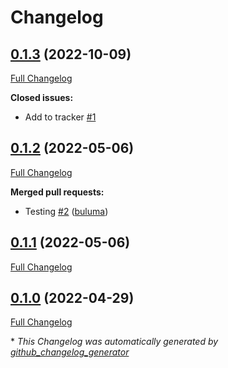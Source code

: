 # Changelog

## [0.1.3](https://github.com/buluma/ansible-role-transmission/tree/0.1.3) (2022-10-09)

[Full Changelog](https://github.com/buluma/ansible-role-transmission/compare/0.1.2...0.1.3)

**Closed issues:**

- Add to tracker [\#1](https://github.com/buluma/ansible-role-transmission/issues/1)

## [0.1.2](https://github.com/buluma/ansible-role-transmission/tree/0.1.2) (2022-05-06)

[Full Changelog](https://github.com/buluma/ansible-role-transmission/compare/0.1.1...0.1.2)

**Merged pull requests:**

- Testing [\#2](https://github.com/buluma/ansible-role-transmission/pull/2) ([buluma](https://github.com/buluma))

## [0.1.1](https://github.com/buluma/ansible-role-transmission/tree/0.1.1) (2022-05-06)

[Full Changelog](https://github.com/buluma/ansible-role-transmission/compare/0.1.0...0.1.1)

## [0.1.0](https://github.com/buluma/ansible-role-transmission/tree/0.1.0) (2022-04-29)

[Full Changelog](https://github.com/buluma/ansible-role-transmission/compare/3bb03291480caef34acc1ad6ea54a659fd47e0fe...0.1.0)



\* *This Changelog was automatically generated by [github_changelog_generator](https://github.com/github-changelog-generator/github-changelog-generator)*

